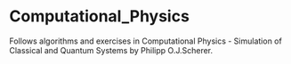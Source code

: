 # Computational_Physics
Follows algorithms and exercises in Computational Physics - Simulation of Classical and Quantum Systems by Philipp O.J.Scherer. 
